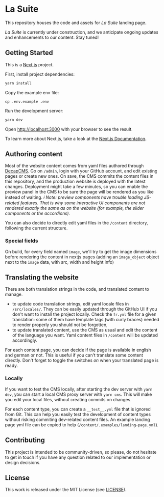 # La Suite

This repository houses the code and assets for _La Suite_ landing page.

_La Suite_ is currently under construction, and we anticipate ongoing updates and enhancements to our content. Stay tuned!

## Getting Started

This is a [Next.js](https://nextjs.org/) project.

First, install project dependencies:

```bash
yarn install
```

Copy the example env file:

```
cp .env.example .env
```

Run the development server:

```bash
yarn dev
```

Open [http://localhost:3000](http://localhost:3000) with your browser to see the result.

To learn more about Next.js, take a look at the [Next.js Documentation](https://nextjs.org/docs).

## Authoring content

Most of the website content comes from yaml files authored through [DecapCMS](https://decapcms.org/). Go on `/admin`, login with your GitHub account, and edit existing pages or create new ones. On save, the CMS commits the content files in this repository, and the production website is deployed with the latest changes. Deployment might take a few minutes, so you can enable the preview panel in the CMS to be sure the page will be rendered as you like instead of waiting. _ℹ Note: preview components have trouble loading JS-related features. That is why some interactive UI components are not rendered exactly the same as on the website (for example, the slider components or the accordions)._

You can also decide to directly edit yaml files in the `/content` directory, following the current structure.

### Special fields

On build, for every field named `image`, we'll try to get the image dimensions before rendering the content in nextjs pages (adding an `image_object` object next to the `image` data, with src, width and height info)

## Translating the website

There are both translation strings in the code, and translated content to manage.

- to update code translation strings, edit yaml locale files in `/src/locales/`. They can be easily updated through the GitHub UI if you don't want to install the project locally. Check the `fr.yml` file for a given translation: some of them have template tags (with curly braces) needed to render properly you should not be forgotten,
- to update translated content, use the CMS as usual and edit the content of the language you want. Yaml content files in `/content` will be updated accordingly.

For each content page, you can decide if the page is available in english and german or not. This is useful if you can't translate some content directly. Don't forget to toggle the switches _on_ when your translated page is ready.

### Locally

If you want to test the CMS locally, after starting the dev server with `yarn dev`, you can start a local CMS proxy server with `yarn cms`. This will make you edit your local files, without creating commits on changes.

For each content type, you can create a `__test__.yml` file that is ignored from Git. This can help you easily test the development of content types without risking commiting dev-related content files. An example landing page yml file can be copied to help (`/content/.examples/landing-page.yml`).

## Contributing

This project is intended to be community-driven, so please, do not hesitate to get in touch if you have any question related to our implementation or design decisions.

## License

This work is released under the MIT License (see [LICENSE](./LICENSE)).
